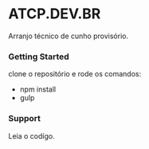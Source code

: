 # ATCP.DEV.BR #

Arranjo técnico de cunho provisório.

### Getting Started ###

clone o repositório e rode os comandos:

- npm install
- gulp

### Support ###

Leia o codígo.